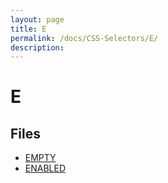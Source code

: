 ```yaml
---
layout: page
title: E
permalink: /docs/CSS-Selectors/E/
description: 
---
```


# E



## Files
* [EMPTY](/compare.html2pdf.tools/docs/CSS-Selectors/E/empty)
* [ENABLED](/compare.html2pdf.tools/docs/CSS-Selectors/E/enabled)

